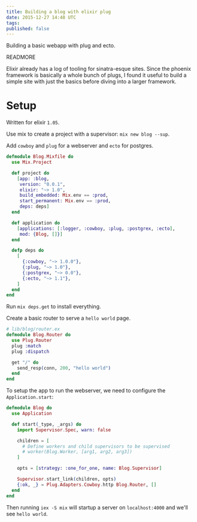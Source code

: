 ```yaml
---
title: Building a blog with elixir plug
date: 2015-12-27 14:48 UTC
tags:
published: false
---
```


Building a basic webapp with plug and ecto.

READMORE

Elixir already has a log of tooling for sinatra-esque sites.
Since the phoenix framework is basically a whole bunch of plugs, I found it
useful to build a simple site with just the basics before diving into a
larger framework.

# Setup

Written for elixir `1.05`.

Use mix to create a project with a supervisor: `mix new blog --sup`.

Add `cowboy` and `plug` for a webserver and `ecto` for postgres.

```elixir
defmodule Blog.Mixfile do
  use Mix.Project

  def project do
    [app: :blog,
     version: "0.0.1",
     elixir: "~> 1.0",
     build_embedded: Mix.env == :prod,
     start_permanent: Mix.env == :prod,
     deps: deps]
  end

  def application do
    [applications: [:logger, :cowboy, :plug, :postgrex, :ecto],
     mod: {Blog, []}]
  end

  defp deps do
    [
      {:cowboy, "~> 1.0.0"},
      {:plug, "~> 1.0"},
      {:postgrex, "~> 0.0"},
      {:ecto, "~> 1.1"},
    ]
  end
end
```

Run `mix deps.get` to install everything.

Create a basic router to serve a `hello world` page.

```elixir
# lib/blog/router.ex
defmodule Blog.Router do
  use Plug.Router
  plug :match
  plug :dispatch

  get "/" do
    send_resp(conn, 200, "hello world")
  end
end
```

To setup the app to run the webserver, we need to configure the `Application.start`:

```elixir
defmodule Blog do
  use Application

  def start(_type, _args) do
    import Supervisor.Spec, warn: false

    children = [
      # Define workers and child supervisors to be supervised
      # worker(Blog.Worker, [arg1, arg2, arg3])
    ]

    opts = [strategy: :one_for_one, name: Blog.Supervisor]

    Supervisor.start_link(children, opts)
    {:ok, _} = Plug.Adapters.Cowboy.http Blog.Router, []
  end
end
```

Then running `iex -S mix` will startup a server on `localhost:4000` and we'll
see `hello world`.

